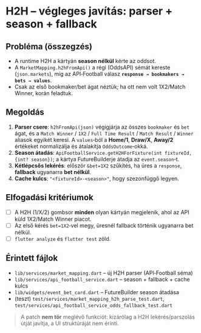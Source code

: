 # H2H – végleges javítás: parser + season + fallback

## Probléma (összegzés)

* A runtime H2H a kártyán **season nélkül** kérte az oddsot.
* A `MarketMapping.h2hFromApi()` a régi (OddsAPI) sémát kereste (`json.markets`), míg az API‑Football válasz **`response → bookmakers → bets → values`**.
* Csak az első bookmaker/bet ágat néztük; ha ott nem volt 1X2/Match Winner, korán feladtuk.

## Megoldás

1. **Parser csere**: `h2hFromApi(json)` végigjárja az összes `bookmaker` és `bet` ágat, és a `Match Winner` / `1X2` / `Full Time Result` / `Match Result` / `Winner` aliasok egyikét keresi. A `values`‑ból a **Home/1**, **Draw/X**, **Away/2** értékeket normalizálja és átalakítja `OddsOutcome`‑okká.
2. **Season átadás**: `ApiFootballService.getH2HForFixture(int fixtureId, {int? season})`; a kártya FutureBuilderje átadja az `event.season`‑t.
3. **Kétlépcsős lekérés**: először `&bet=1X2` szűkítés, ha üres a `response`, **fallback** ugyanarra **bet nélkül**.
4. **Cache kulcs**: `"<fixtureId>-<season>"`, hogy szezonfüggő legyen.

## Elfogadási kritériumok

* [ ] A H2H (1/X/2) gombsor **minden** olyan kártyán megjelenik, ahol az API küld 1X2/Match Winner piacot.
* [ ] Az első kérés `bet=1X2`‑vel megy, üresnél fallback történik ugyanarra bet nélkül.
* [ ] `flutter analyze` és `flutter test` zöld.

## Érintett fájlok

* `lib/services/market_mapping.dart` – új H2H parser (API‑Football séma)
* `lib/services/api_football_service.dart` – season + fallback + cache kulcs
* `lib/widgets/event_bet_card.dart` – FutureBuilder season átadása
* (teszt) `test/services/market_mapping_h2h_parse_test.dart`, `test/services/api_football_service_odds_fallback_test.dart`

> A patch **nem tör** meglévő funkciót: kizárólag a H2H lekérés/parszolás útját javítja, a UI struktúráját nem érinti.
